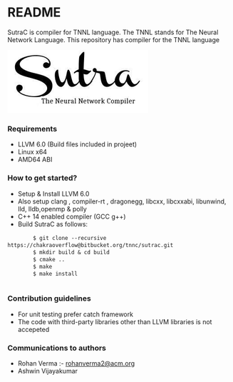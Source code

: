 # README #

SutraC is compiler for TNNL language. The TNNL stands for The Neural Network Language. This repository has compiler for the TNNL language 

![Sutralogo](misc/logo.jpg)  

### Requirements ###

*  LLVM 6.0 (Build files included in projeet)
*  Linux x64 
*  AMD64 ABI


### How to get started? ###

* Setup & Install LLVM 6.0
* Also setup clang , compiler-rt , dragonegg, libcxx, libcxxabi, libunwind, lld, lldb,openmp & polly
* C++ 14 enabled compiler (GCC g++)
* Build SutraC as follows:  
```
		$ git clone --recursive https://chakraoverflow@bitbucket.org/tnnc/sutrac.git
		$ mkdir build & cd build  
		$ cmake ..  
		$ make  
		$ make install  
 
```
### Contribution guidelines ###

* For unit testing prefer catch framework
* The code with third-party libraries other than LLVM libraries is not accepeted

### Communications to authors ###

* Rohan Verma :- rohanverma2@acm.org
* Ashwin Vijayakumar